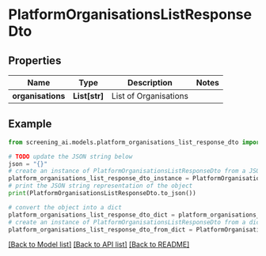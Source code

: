 # PlatformOrganisationsListResponseDto


## Properties

Name | Type | Description | Notes
------------ | ------------- | ------------- | -------------
**organisations** | **List[str]** | List of Organisations | 

## Example

```python
from screening_ai.models.platform_organisations_list_response_dto import PlatformOrganisationsListResponseDto

# TODO update the JSON string below
json = "{}"
# create an instance of PlatformOrganisationsListResponseDto from a JSON string
platform_organisations_list_response_dto_instance = PlatformOrganisationsListResponseDto.from_json(json)
# print the JSON string representation of the object
print(PlatformOrganisationsListResponseDto.to_json())

# convert the object into a dict
platform_organisations_list_response_dto_dict = platform_organisations_list_response_dto_instance.to_dict()
# create an instance of PlatformOrganisationsListResponseDto from a dict
platform_organisations_list_response_dto_from_dict = PlatformOrganisationsListResponseDto.from_dict(platform_organisations_list_response_dto_dict)
```
[[Back to Model list]](../README.md#documentation-for-models) [[Back to API list]](../README.md#documentation-for-api-endpoints) [[Back to README]](../README.md)


